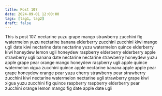 ```yaml
---
title: Post 107
date: 2024-09-01 12:00:00
tags: [tag1, tag2]
draft: false
---
```

This is post 107.
nectarine
yuzu
grape
mango
strawberry
zucchini
fig
watermelon
yuzu
nectarine
banana
elderberry
zucchini
zucchini
kiwi
mango
ugli
date
kiwi
nectarine
date
nectarine
yuzu
watermelon
quince
elderberry
kiwi
honeydew
lemon
ugli
honeydew
raspberry
elderberry
elderberry
apple
strawberry
ugli
banana
date
nectarine
nectarine
strawberry
honeydew
yuzu
apple
grape
pear
orange
mango
honeydew
raspberry
ugli
apple
quince
watermelon
xigua
zucchini
quince
apple
nectarine
banana
apple
apple
pear
grape
honeydew
orange
pear
yuzu
cherry
strawberry
pear
strawberry
zucchini
kiwi
nectarine
watermelon
nectarine
ugli
strawberry
grape
kiwi
xigua
yuzu
zucchini
fig
quince
raspberry
raspberry
elderberry
pear
zucchini
orange
lemon
mango
fig
date
apple
date
ugli
